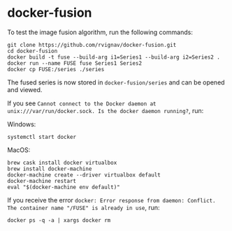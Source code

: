 # docker-fusion

To test the image fusion algorithm, run the following commands:

    git clone https://github.com/rvignav/docker-fusion.git
    cd docker-fusion
    docker build -t fuse --build-arg i1=Series1 --build-arg i2=Series2 .
    docker run --name FUSE fuse Series1 Series2
    docker cp FUSE:/series ./series

The fused series is now stored in `docker-fusion/series` and can be opened and viewed.

If you see `Cannot connect to the Docker daemon at unix:///var/run/docker.sock. Is the docker daemon running?`, run:

Windows:

    systemctl start docker

MacOS:

    brew cask install docker virtualbox
    brew install docker-machine
    docker-machine create --driver virtualbox default
    docker-machine restart
    eval "$(docker-machine env default)"

If you receive the error `docker: Error response from daemon: Conflict. The container name "/FUSE" is already in use`, run:

    docker ps -q -a | xargs docker rm
